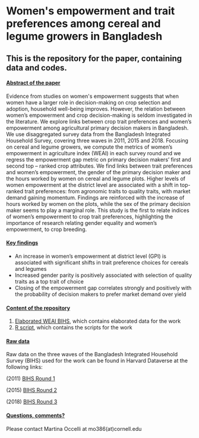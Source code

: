 # Women's empowerment and trait preferences among cereal and legume growers in Bangladesh
## This is the repository for the paper, containing data and codes. 

#### <ins> Abstract of the paper <ins>

Evidence from studies on women's empowerment suggests that when women have a larger role in decision-making on crop selection and adoption, household well-being improves. However, the relation between women’s empowerment and crop decision-making is seldom investigated in the literature. We explore links between crop trait preferences and women’s empowerment among agricultural primary decision makers in Bangladesh. We use disaggregated survey data from the Bangladesh Integrated Household Survey, covering three waves in 2011, 2015 and 2018. Focusing on cereal and legume growers, we compute the metrics of women’s empowerment in agriculture index (WEAI) in each survey round and we regress the empowerment gap metric on primary decision makers’ first and second top – ranked crop attributes. We find links between trait preferences and women’s empowerment, the gender of the primary decision maker and the hours worked by women on cereal and legume plots. Higher levels of women empowerment at the district level are associated with a shift in top-ranked trait preferences: from agronomic traits to quality traits, with market demand gaining momentum. Findings are reinforced with the increase of hours worked by women on the plots, while the sex of the primary decision maker seems to play a marginal role. This study is the first to relate indices of women’s empowerment to crop trait preferences, highlighting the importance of research relating gender equality and women’s empowerment, to crop breeding.

#### <ins> Key findings <ins>

- An increase in women’s empowerment at district level (GPI) is associated with significant shifts in trait preference choices for cereals and legumes
- Increased gender parity is positively associated with selection of quality traits as a top trait of choice
- Closing of the empowerment gap correlates strongly and positively with the probability of decision makers to prefer market demand over yield


#### <ins> Content of the repository <ins>
1. [Elaborated WEAI BIHS](https://github.com/moccelli/empowerment-trait-bangladesh/tree/main/Elaborated%20WEAI%20BIHS), which contains elaborated data for the work
2. [R script](https://github.com/moccelli/empowerment-trait-bangladesh/tree/main/R%20scripts), which contains the scripts for the work

#### <ins> Raw data <ins>
Raw data on the three waves of the Bangladesh Integrated Household Survey (BIHS) used for the work can be found in Harvard Dataverse at the following links:

(2011) [BIHS Round 1](https://dataverse.harvard.edu/dataset.xhtml?persistentId=hdl:1902.1/21266)

(2015) [BIHS Round 2](https://dataverse.harvard.edu/dataset.xhtml?persistentId=doi:10.7910/DVN/BXSYEL)

(2018) [BIHS Round 3](https://dataverse.harvard.edu/dataset.xhtml?persistentId=doi:10.7910/DVN/NXKLZJ)

#### <ins> Questions, comments? <ins>
Please contact Martina Occelli at mo386(at)cornell.edu